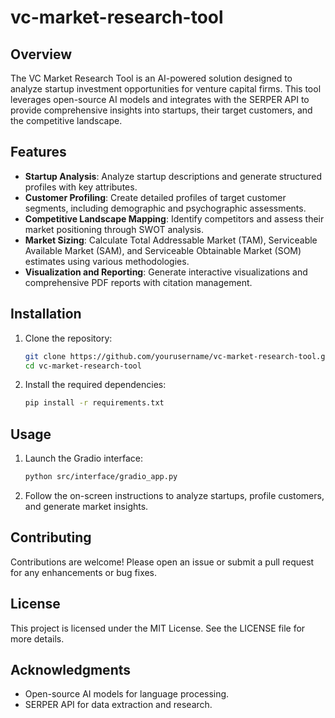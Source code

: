 # vc-market-research-tool

## Overview
The VC Market Research Tool is an AI-powered solution designed to analyze startup investment opportunities for venture capital firms. This tool leverages open-source AI models and integrates with the SERPER API to provide comprehensive insights into startups, their target customers, and the competitive landscape.

## Features
- **Startup Analysis**: Analyze startup descriptions and generate structured profiles with key attributes.
- **Customer Profiling**: Create detailed profiles of target customer segments, including demographic and psychographic assessments.
- **Competitive Landscape Mapping**: Identify competitors and assess their market positioning through SWOT analysis.
- **Market Sizing**: Calculate Total Addressable Market (TAM), Serviceable Available Market (SAM), and Serviceable Obtainable Market (SOM) estimates using various methodologies.
- **Visualization and Reporting**: Generate interactive visualizations and comprehensive PDF reports with citation management.

## Installation
1. Clone the repository:
   ```bash
   git clone https://github.com/yourusername/vc-market-research-tool.git
   cd vc-market-research-tool
   ```

2. Install the required dependencies:
   ```bash
   pip install -r requirements.txt
   ```

## Usage
1. Launch the Gradio interface:
   ```bash
   python src/interface/gradio_app.py
   ```

2. Follow the on-screen instructions to analyze startups, profile customers, and generate market insights.

## Contributing
Contributions are welcome! Please open an issue or submit a pull request for any enhancements or bug fixes.

## License
This project is licensed under the MIT License. See the LICENSE file for more details.

## Acknowledgments
- Open-source AI models for language processing.
- SERPER API for data extraction and research.